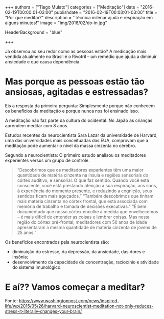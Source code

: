 +++
authors = ["Tiago Mulato"]
categories = ["Meditação"]
date = "2016-02-19T00:00:01-03:00"
publishdate = "2016-02-19T00:03:01-03:00"
title = "Por que meditar?"
description = "Técnica milenar ajuda e respiração em alguns minutos!"
image = "img/2016/02/do-in.jpg"

HeaderBackground = "blue"


+++


Já observou ao seu redor como as pessoas estão? A medicação mais vendida atualmente no Brasil é o Rivotril – um remédio que ajuda a diminuir ansiedade e que causa dependência.

# Mas porque as pessoas estão tão ansiosas, agitadas e estressadas?

Eis a resposta da primeira pergunta: Simplesmente porque não conhecem os benefícios da meditação e porque nunca nos foi ensinado isso.

A meditação não faz parte da cultura do ocidental. No Japão as crianças aprendem meditar com 8 anos.

Estudos recentes da neurocientista Sara Lazar da universidade de Harvard, uma das universidades mais conceituadas dos EUA, comprovam que a meditação pode aumentar o nível da massa cinzenta no cérebro.

Segundo a neurocientista: O primeiro estudo analisou os meditadores experientes versus um grupo de controle.

> “Descobrimos que os meditadores experientes têm uma maior quantidade de matéria cinzenta na ínsula e regiões sensoriais do córtex auditivo, e sensorial. O que faz sentido. Quando você está consciente, você está prestando atenção à sua respiração, aos sons, à experiência do momento presente, e reduzindo a cognição, seus sentidos ficam mais aguçados.”
“Também descobrimos que tinham mais matéria cinzenta no córtex frontal, que está associada com memória de trabalho e tomada de decisões executivas.”
“É bem documentado que nosso córtex encolhe à medida que envelhecemos – é mais difícil de entender as coisas e lembrar coisas. Mas nesta região do córtex pré-frontal, meditadores com 50 anos de idade apresentaram a mesma quantidade de matéria cinzenta de jovens de 25 anos.”

Os benefícios encontrados pela neurocientista são:

- diminuição do estresse, da depressão, da ansiedade, das dores e insônia;
- desenvolvimento da capacidade de concentração, raciocínio e atividade do sistema imunológico.

# E aí?? Vamos começar a meditar?

Fonte: https://www.washingtonpost.com/news/inspired-life/wp/2015/05/26/harvard-neuroscientist-meditation-not-only-reduces-stress-it-literally-changes-your-brain/
